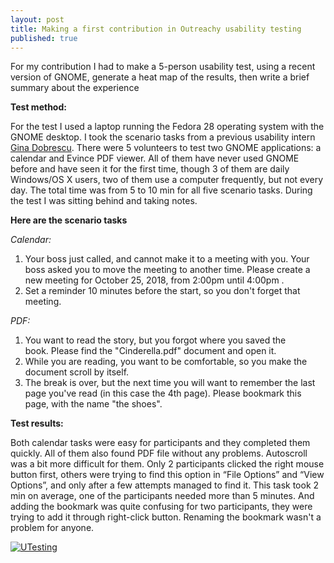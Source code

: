 ```yaml
---
layout: post
title: Making a first contribution in Outreachy usability testing
published: true
---
```


For my contribution I had to make a 5-person usability test, using a recent version of GNOME, generate a heat map of the results, then write a brief summary about the experience

**Test method:**

For the test I used a laptop running the Fedora 28 operating system with the GNOME desktop.
I took the scenario tasks from a previous usability intern [Gina Dobrescu](https://ginadobrescu.wordpress.com/outreachy-program/week-5-sketching-out-the-scenario-tasks/).
There were 5 volunteers to test two GNOME applications: a calendar and Evince PDF viewer. All of them have never used GNOME before and have seen it for the first time, though 3 of them are daily Windows/OS X users, two of them use a computer frequently, but not every day. The total time was from 5 to 10 min for all five scenario tasks. During the test I was sitting behind and taking notes.

**Here are the scenario tasks**

*Calendar:*
1. Your boss just called, and cannot make it to a meeting with you. Your boss asked you to move the meeting to another time. Please create a new meeting for October 25, 2018, from 2:00pm until 4:00pm .  
2.  Set a reminder 10 minutes before the start, so you don't forget that meeting.  

*PDF:*
1. You want to read the story, but you forgot where you saved the book. Please find the "Cinderella.pdf" document and open it.   
2. While you are reading, you want to be comfortable, so you make the document scroll by itself.   
3. The break is over, but the next time you will want to remember the last page you've read (in this case the 4th page). Please bookmark this page, with the name "the shoes".

**Test results:**

Both calendar tasks were easy for participants and they completed them quickly. All of them also found PDF file without any problems. Autoscroll was a bit more difficult for them. Only 2 participants clicked the right mouse button first, others were trying to find this option in “File Options” and “View Options”, and only after a few attempts managed to find it. This task took 2 min on average, one of the participants needed more than 5 minutes. And adding the bookmark was quite confusing for two participants, they were trying to add it through right-click button. Renaming the bookmark wasn't a problem for anyone.


<a href="https://imgbb.com/"><img src="https://image.ibb.co/nmCFJA/UTesting.jpg" alt="UTesting" border="0" /></a>









